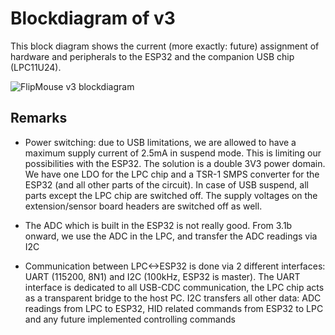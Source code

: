 # Blockdiagram of v3

This block diagram shows the current (more exactly: future) assignment of hardware and peripherals to the ESP32 and the companion USB chip (LPC11U24).

![FlipMouse v3 blockdiagram](blockdiagram.png)

## Remarks

* Power switching: due to USB limitations, we are allowed to have a maximum supply current of 2.5mA in suspend mode. This is limiting our possibilities with the ESP32.
The solution is a double 3V3 power domain. We have one LDO for the LPC chip and a TSR-1 SMPS converter for the ESP32 (and all other parts of the circuit).
In case of USB suspend, all parts except the LPC chip are switched off. The supply voltages on the extension/sensor board headers are switched off as well.

* The ADC which is built in the ESP32 is not really good. From 3.1b onward, we use the ADC in the LPC, and transfer the ADC readings via I2C

* Communication between LPC<->ESP32 is done via 2 different interfaces: UART (115200, 8N1) and I2C (100kHz, ESP32 is master).
The UART interface is dedicated to all USB-CDC communication, the LPC chip acts as a transparent bridge to the host PC. I2C transfers
all other data: ADC readings from LPC to ESP32, HID related commands from ESP32 to LPC and any future implemented controlling commands
